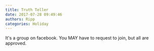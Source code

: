 ```yaml
---
title: Truth Teller
date: 2017-07-28 09:49:46
authors: Ripp
categories: Holiday
---
```


 It's a group on facebook. You MAY have to request to join, but all are approved.